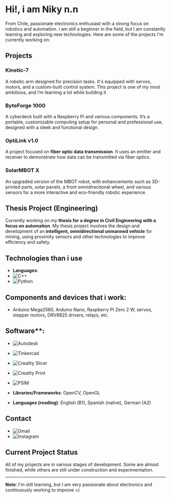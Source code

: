 # Hi!, i am Niky n.n

From Chile, passionate electronics enthusiast with a strong focus on robotics and automation. i am still a beginner in the field, but I am constantly learning and exploring new technologies. Here are some of the projects I'm currently working on:

## Projects

### Kinetic-7
A robotic arm designed for precision tasks. It's equipped with servos, motors, and a custom-built control system. This project is one of my most ambitious, and I’m learning a lot while building it

### ByteForge 1000
A cyberdeck built with a Raspberry Pi and various components. It’s a portable, customizable computing setup for personal and professional use, designed with a sleek and functional design.

### OptiLink v1.0
A project focused on **fiber optic data transmission**. It uses an emitter and receiver to demonstrate how data can be transmitted via fiber optics.

### SolarMBOT X
An upgraded version of the MBOT robot, with enhancements such as 3D-printed parts, solar panels, a front omnidirectional wheel, and various sensors for a more interactive and eco-friendly robotic experience.

## Thesis Project (Engineering)
Currently working on my **thesis for a degree in Civil Engineering with a focus on automation**. My thesis project involves the design and development of an **intelligent, omnidirectional unmanned vehicle** for mining, using proximity sensors and other technologies to improve efficiency and safety.

## Technologies than i use

- **Languages**:
- ![C++](https://img.shields.io/badge/C%2B%2B-11-00599C?logo=c%2B%2B&logoColor=white)
- ![Python](https://img.shields.io/badge/Python-3.x-blue?logo=python&logoColor=white)
  
## Components and devices that i work: 
- Arduino Mega2560, Arduino Nano, Raspberry Pi Zero 2 W, servos, stepper motors, DRV8825 drivers, relays, etc.
  
## Software**:
- ![Autodesk](https://img.shields.io/badge/Autodesk-3ds_Max-1D1D1B?logo=autodesk&logoColor=white)
- ![Tinkercad](https://img.shields.io/badge/Tinkercad-3D_Design-F59E42?logo=tinkercad&logoColor=white)
- ![Creality Slicer](https://img.shields.io/badge/Creality_Slicer-4.8_Pro-F24E1E?logo=creality&logoColor=white)
- ![Creality Print](https://img.shields.io/badge/Creality_Print-v1.4.0-009C9D?logo=creality&logoColor=white)
- ![PSIM](https://img.shields.io/badge/PSIM-Software-00A4A4?logo=psim&logoColor=white)
  
- **Libraries/Frameworks**: OpenCV, OpenGL
- **Languages (reading)**: English (B1), Spanish (native), German (A2)

## Contact
- ![Gmail](https://img.shields.io/badge/Gmail-nico.melladov@gmail.com-D14836?logo=gmail&logoColor=white)
- ![Instagram](https://img.shields.io/badge/Instagram-@nikybot.exe-1DA1F2?logo=instagram&logoColor=white)

## Current Project Status
All of my projects are in various stages of development. Some are almost finished, while others are still under construction and experimentation.

---

**Note**: I'm still learning, but I am very passionate about electronics and continuously working to improve =)
